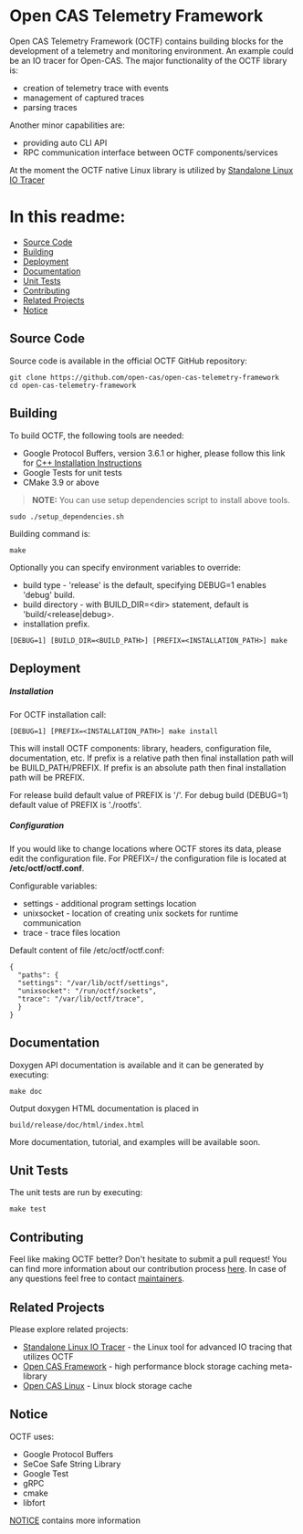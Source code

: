 # Open CAS Telemetry Framework

Open CAS Telemetry Framework (OCTF) contains building blocks for the development
of a telemetry and monitoring environment. An example could be an IO tracer for
Open-CAS. The major functionality of the OCTF library is:
 - creation of telemetry trace with events
 - management of captured traces
 - parsing traces

Another minor capabilities are:
- providing auto CLI API
- RPC communication interface between OCTF components/services

At the moment the OCTF native Linux library is utilized by
[Standalone Linux IO Tracer](https://github.com/Open-CAS/standalone-linux-io-tracer)

# In this readme:

* [Source Code](#source)
* [Building](#building)
* [Deployment](#deployment)
* [Documentation](#documentation)
* [Unit Tests](#unit_tests)
* [Contributing](#contributing)
* [Related Projects](#related_projects)
* [Notice](#notice)

<a id="source"></a>

## Source Code

Source code is available in the official OCTF GitHub repository:

~~~{.sh}
git clone https://github.com/open-cas/open-cas-telemetry-framework
cd open-cas-telemetry-framework
~~~

<a id="building"></a>

## Building

To build OCTF, the following tools are needed:
* Google Protocol Buffers, version 3.6.1 or higher, please follow this link for
[C++ Installation Instructions](https://github.com/google/protobuf/blob/master/src/README.md)
* Google Tests for unit tests
* CMake 3.9 or above

> **NOTE:**  You can use setup dependencies script to install above tools.
>
~~~{.sh}
sudo ./setup_dependencies.sh
~~~

Building command is:

~~~{.sh}
make
~~~

Optionally you can specify environment variables to override:
- build type - 'release' is the default, specifying DEBUG=1 enables 'debug' build.
- build directory - with BUILD_DIR=&lt;dir&gt; statement, default is 'build/&lt;release|debug&gt;.
- installation prefix.

~~~{.sh}
[DEBUG=1] [BUILD_DIR=<BUILD_PATH>] [PREFIX=<INSTALLATION_PATH>] make
~~~

<a id="deployment"></a>

## Deployment

##### Installation

For OCTF installation call:

~~~{.sh}
[DEBUG=1] [PREFIX=<INSTALLATION_PATH>] make install
~~~

This will install OCTF components: library, headers, configuration file,
documentation, etc. If prefix is a relative path then final installation path
will be BUILD_PATH/PREFIX. If prefix is an absolute path then final installation
path will be PREFIX.

For release build default value of PREFIX is '/'. For debug build (DEBUG=1)
default value of PREFIX is './rootfs'.

##### Configuration

If you would like to change locations where OCTF stores its data, please
edit the configuration file. For PREFIX=/ the configuration file is located at
__/etc/octf/octf.conf__.

Configurable variables:
* settings - additional program settings location
* unixsocket - location of creating unix sockets for runtime communication
* trace - trace files location

Default content of file /etc/octf/octf.conf:

~~~{.sh}
{
  "paths": {
  "settings": "/var/lib/octf/settings",
  "unixsocket": "/run/octf/sockets",
  "trace": "/var/lib/octf/trace",
  }
}
~~~

<a id="documentation"></a>

## Documentation

Doxygen API documentation is available and it can be generated by executing:

~~~{.sh}
make doc
~~~

Output doxygen HTML documentation is placed in

~~~{.sh}
build/release/doc/html/index.html
~~~

More documentation, tutorial, and examples will be available soon.

<a id="unit_tests"></a>

## Unit Tests

The unit tests are run by executing:

~~~{.sh}
make test
~~~

<a id="contributing"></a>

## Contributing

Feel like making OCTF better? Don't hesitate to submit a pull request!
You can find more information about our contribution process
[here](https://github.com/Open-CAS/open-cas-telemetry-framework/blob/master/CONTRIBUTING.md).
In case of any questions feel free to contact [maintainers](mailto:mariusz.barczak@intel.com;tomasz.rybicki@intel.com).

<a id="related_projects"></a>

## Related Projects
Please explore related projects:
* [Standalone Linux IO Tracer](https://github.com/Open-CAS/standalone-linux-io-tracer) -
the Linux tool for advanced IO tracing that utilizes OCTF
* [Open CAS Framework](https://github.com/Open-CAS/ocf) - high performance block
storage caching meta-library
* [Open CAS Linux](https://github.com/Open-CAS/open-cas-linux) - Linux block storage cache

<a id="notice"></a>

## Notice

OCTF uses:
- Google Protocol Buffers
- SeCoe Safe String Library
- Google Test
- gRPC
- cmake
- libfort

[NOTICE](https://github.com/Open-CAS/open-cas-telemetry-framework/blob/master/doc/NOTICE)
contains more information

